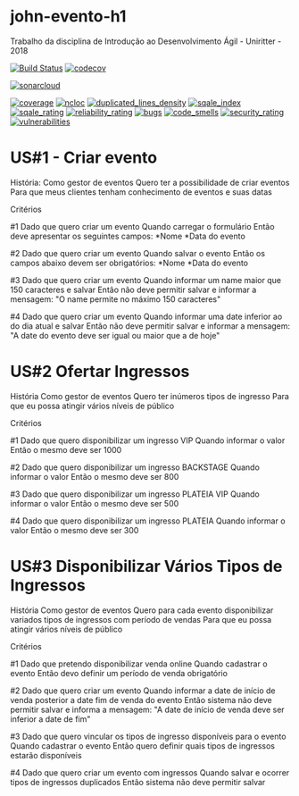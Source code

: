 # john-evento-h1
Trabalho da disciplina de Introdução ao Desenvolvimento Ágil - Uniritter - 2018

[![Build Status](https://travis-ci.org/mfgonzalez/johnEvento.svg?branch=master)](https://travis-ci.org/mfgonzalez/johnEvento)
[![codecov](https://codecov.io/gh/mfgonzalez/johnEvento/branch/master/graph/badge.svg)](https://codecov.io/gh/mfgonzalez/johnEvento)

[![sonarcloud](https://sonarcloud.io/images/project_badges/sonarcloud-white.svg)](https://sonarcloud.io/dashboard?id=br.edu.uniritter.evento%3AjohnEvento)

[![coverage](https://sonarcloud.io/api/project_badges/measure?project=mfgonzalez_johnEvento&metric=coverage)](https://sonarcloud.io/dashboard?id=br.edu.uniritter.evento%3AjohnEvento)
[![ncloc](https://sonarcloud.io/api/project_badges/measure?project=mfgonzalez_johnEvento&metric=ncloc)](https://sonarcloud.io/dashboard?id=br.edu.uniritter.evento%3AjohnEvento)
[![duplicated_lines_density](https://sonarcloud.io/api/project_badges/measure?project=mfgonzalez_johnEvento&metric=duplicated_lines_density)](https://sonarcloud.io/dashboard?id=br.edu.uniritter.evento%3AjohnEvento)
[![sqale_index](https://sonarcloud.io/api/project_badges/measure?project=mfgonzalez_johnEvento&metric=sqale_index)](https://sonarcloud.io/dashboard?id=br.edu.uniritter.evento%3AjohnEvento)
[![sqale_rating](https://sonarcloud.io/api/project_badges/measure?project=mfgonzalez_johnEvento&metric=sqale_rating)](https://sonarcloud.io/dashboard?id=br.edu.uniritter.evento%3AjohnEvento)
[![reliability_rating](https://sonarcloud.io/api/project_badges/measure?project=mfgonzalez_johnEvento&metric=reliability_rating)](https://sonarcloud.io/dashboard?id=br.edu.uniritter.evento%3AjohnEvento)
[![bugs](https://sonarcloud.io/api/project_badges/measure?project=mfgonzalez_johnEvento&metric=bugs)](https://sonarcloud.io/dashboard?id=br.edu.uniritter.evento%3AjohnEvento)
[![code_smells](https://sonarcloud.io/api/project_badges/measure?project=mfgonzalez_johnEvento&metric=code_smells)](https://sonarcloud.io/dashboard?id=br.edu.uniritter.evento%3AjohnEvento)
[![security_rating](https://sonarcloud.io/api/project_badges/measure?project=mfgonzalez_johnEvento&metric=security_rating)](https://sonarcloud.io/dashboard?id=br.edu.uniritter.evento%3AjohnEvento)
[![vulnerabilities](https://sonarcloud.io/api/project_badges/measure?project=mfgonzalez_johnEvento&metric=vulnerabilities)](https://sonarcloud.io/dashboard?id=br.edu.uniritter.evento%3AjohnEvento)

# US#1 - Criar evento

História:
Como gestor de eventos
Quero ter a possibilidade de criar eventos
Para que meus clientes tenham conhecimento de eventos e suas datas

Critérios

#1
Dado que quero criar um evento
Quando  carregar o formulário
Então deve apresentar os seguintes campos:
*Nome
*Data do evento


#2
Dado que quero criar um evento
Quando salvar o evento
Então os campos abaixo devem ser obrigatórios:
*Nome
*Data do evento

#3
Dado que quero criar um evento
Quando informar um name maior que 150 caracteres e salvar
Então não deve permitir salvar e informar a mensagem:
"O name permite no máximo 150 caracteres"

#4
Dado que quero criar um evento
Quando informar uma date inferior ao do dia atual e salvar
Então não deve permitir salvar e informar a mensagem:
"A date do evento deve ser igual ou maior que a de hoje"



# US#2 Ofertar Ingressos

História
Como gestor de eventos
Quero ter inúmeros tipos de ingresso
Para que eu possa atingir vários níveis de público

Critérios

#1
Dado que quero disponibilizar um ingresso VIP
Quando informar o valor
Então o mesmo deve ser 1000

#2
Dado que quero disponibilizar um ingresso BACKSTAGE
Quando informar o valor
Então o mesmo deve ser 800

#3
Dado que quero disponibilizar um ingresso PLATEIA VIP
Quando informar o valor
Então o mesmo deve ser 500

#4
Dado que quero disponibilizar um ingresso PLATEIA
Quando informar o valor
Então o mesmo deve ser 300

# US#3 Disponibilizar Vários Tipos de Ingressos

História
Como gestor de eventos
Quero  para cada evento disponibilizar variados tipos de ingressos com período de vendas
Para que eu possa atingir vários níveis de público

Critérios

#1
Dado que pretendo disponibilizar venda online
Quando cadastrar o evento
Então devo definir um período de venda obrigatório

#2
Dado que quero criar um evento
Quando informar a date de início de venda posterior a date fim de venda do evento
Então sistema não deve permitir salvar e informa a mensagem:
"A date de início de venda deve ser inferior a date de fim"

#3
Dado que quero vincular os tipos de ingresso disponíveis para o evento
Quando cadastrar o evento
Então quero definir quais tipos de ingressos estarão disponíveis

#4
Dado que quero criar um evento com ingressos
Quando salvar e ocorrer tipos de ingressos duplicados
Então sistema não deve permitir salvar
